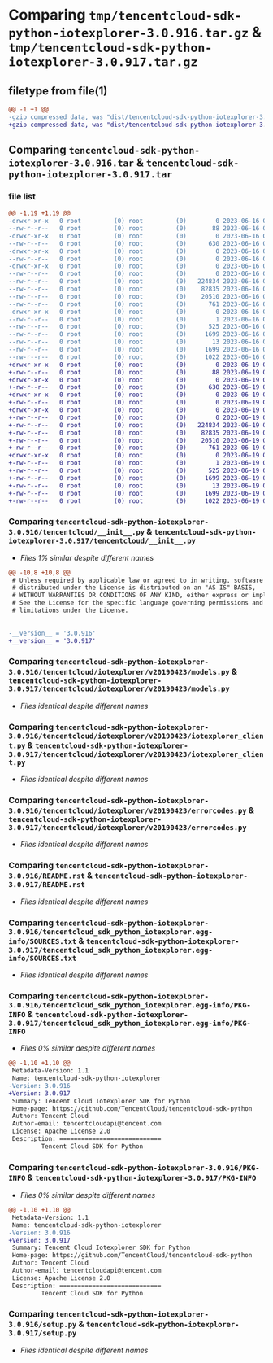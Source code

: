 # Comparing `tmp/tencentcloud-sdk-python-iotexplorer-3.0.916.tar.gz` & `tmp/tencentcloud-sdk-python-iotexplorer-3.0.917.tar.gz`

## filetype from file(1)

```diff
@@ -1 +1 @@
-gzip compressed data, was "dist/tencentcloud-sdk-python-iotexplorer-3.0.916.tar", last modified: Fri Jun 16 00:35:55 2023, max compression
+gzip compressed data, was "dist/tencentcloud-sdk-python-iotexplorer-3.0.917.tar", last modified: Mon Jun 19 00:27:42 2023, max compression
```

## Comparing `tencentcloud-sdk-python-iotexplorer-3.0.916.tar` & `tencentcloud-sdk-python-iotexplorer-3.0.917.tar`

### file list

```diff
@@ -1,19 +1,19 @@
-drwxr-xr-x   0 root         (0) root         (0)        0 2023-06-16 00:35:55.000000 tencentcloud-sdk-python-iotexplorer-3.0.916/
--rw-r--r--   0 root         (0) root         (0)       88 2023-06-16 00:35:55.000000 tencentcloud-sdk-python-iotexplorer-3.0.916/setup.cfg
-drwxr-xr-x   0 root         (0) root         (0)        0 2023-06-16 00:35:55.000000 tencentcloud-sdk-python-iotexplorer-3.0.916/tencentcloud/
--rw-r--r--   0 root         (0) root         (0)      630 2023-06-16 00:35:55.000000 tencentcloud-sdk-python-iotexplorer-3.0.916/tencentcloud/__init__.py
-drwxr-xr-x   0 root         (0) root         (0)        0 2023-06-16 00:35:55.000000 tencentcloud-sdk-python-iotexplorer-3.0.916/tencentcloud/iotexplorer/
--rw-r--r--   0 root         (0) root         (0)        0 2023-06-16 00:35:55.000000 tencentcloud-sdk-python-iotexplorer-3.0.916/tencentcloud/iotexplorer/__init__.py
-drwxr-xr-x   0 root         (0) root         (0)        0 2023-06-16 00:35:55.000000 tencentcloud-sdk-python-iotexplorer-3.0.916/tencentcloud/iotexplorer/v20190423/
--rw-r--r--   0 root         (0) root         (0)        0 2023-06-16 00:35:55.000000 tencentcloud-sdk-python-iotexplorer-3.0.916/tencentcloud/iotexplorer/v20190423/__init__.py
--rw-r--r--   0 root         (0) root         (0)   224834 2023-06-16 00:35:55.000000 tencentcloud-sdk-python-iotexplorer-3.0.916/tencentcloud/iotexplorer/v20190423/models.py
--rw-r--r--   0 root         (0) root         (0)    82835 2023-06-16 00:35:55.000000 tencentcloud-sdk-python-iotexplorer-3.0.916/tencentcloud/iotexplorer/v20190423/iotexplorer_client.py
--rw-r--r--   0 root         (0) root         (0)    20510 2023-06-16 00:35:55.000000 tencentcloud-sdk-python-iotexplorer-3.0.916/tencentcloud/iotexplorer/v20190423/errorcodes.py
--rw-r--r--   0 root         (0) root         (0)      761 2023-06-16 00:35:55.000000 tencentcloud-sdk-python-iotexplorer-3.0.916/README.rst
-drwxr-xr-x   0 root         (0) root         (0)        0 2023-06-16 00:35:55.000000 tencentcloud-sdk-python-iotexplorer-3.0.916/tencentcloud_sdk_python_iotexplorer.egg-info/
--rw-r--r--   0 root         (0) root         (0)        1 2023-06-16 00:35:55.000000 tencentcloud-sdk-python-iotexplorer-3.0.916/tencentcloud_sdk_python_iotexplorer.egg-info/dependency_links.txt
--rw-r--r--   0 root         (0) root         (0)      525 2023-06-16 00:35:55.000000 tencentcloud-sdk-python-iotexplorer-3.0.916/tencentcloud_sdk_python_iotexplorer.egg-info/SOURCES.txt
--rw-r--r--   0 root         (0) root         (0)     1699 2023-06-16 00:35:55.000000 tencentcloud-sdk-python-iotexplorer-3.0.916/tencentcloud_sdk_python_iotexplorer.egg-info/PKG-INFO
--rw-r--r--   0 root         (0) root         (0)       13 2023-06-16 00:35:55.000000 tencentcloud-sdk-python-iotexplorer-3.0.916/tencentcloud_sdk_python_iotexplorer.egg-info/top_level.txt
--rw-r--r--   0 root         (0) root         (0)     1699 2023-06-16 00:35:55.000000 tencentcloud-sdk-python-iotexplorer-3.0.916/PKG-INFO
--rw-r--r--   0 root         (0) root         (0)     1022 2023-06-16 00:35:55.000000 tencentcloud-sdk-python-iotexplorer-3.0.916/setup.py
+drwxr-xr-x   0 root         (0) root         (0)        0 2023-06-19 00:27:42.000000 tencentcloud-sdk-python-iotexplorer-3.0.917/
+-rw-r--r--   0 root         (0) root         (0)       88 2023-06-19 00:27:42.000000 tencentcloud-sdk-python-iotexplorer-3.0.917/setup.cfg
+drwxr-xr-x   0 root         (0) root         (0)        0 2023-06-19 00:27:42.000000 tencentcloud-sdk-python-iotexplorer-3.0.917/tencentcloud/
+-rw-r--r--   0 root         (0) root         (0)      630 2023-06-19 00:27:42.000000 tencentcloud-sdk-python-iotexplorer-3.0.917/tencentcloud/__init__.py
+drwxr-xr-x   0 root         (0) root         (0)        0 2023-06-19 00:27:42.000000 tencentcloud-sdk-python-iotexplorer-3.0.917/tencentcloud/iotexplorer/
+-rw-r--r--   0 root         (0) root         (0)        0 2023-06-19 00:27:42.000000 tencentcloud-sdk-python-iotexplorer-3.0.917/tencentcloud/iotexplorer/__init__.py
+drwxr-xr-x   0 root         (0) root         (0)        0 2023-06-19 00:27:42.000000 tencentcloud-sdk-python-iotexplorer-3.0.917/tencentcloud/iotexplorer/v20190423/
+-rw-r--r--   0 root         (0) root         (0)        0 2023-06-19 00:27:42.000000 tencentcloud-sdk-python-iotexplorer-3.0.917/tencentcloud/iotexplorer/v20190423/__init__.py
+-rw-r--r--   0 root         (0) root         (0)   224834 2023-06-19 00:27:42.000000 tencentcloud-sdk-python-iotexplorer-3.0.917/tencentcloud/iotexplorer/v20190423/models.py
+-rw-r--r--   0 root         (0) root         (0)    82835 2023-06-19 00:27:42.000000 tencentcloud-sdk-python-iotexplorer-3.0.917/tencentcloud/iotexplorer/v20190423/iotexplorer_client.py
+-rw-r--r--   0 root         (0) root         (0)    20510 2023-06-19 00:27:42.000000 tencentcloud-sdk-python-iotexplorer-3.0.917/tencentcloud/iotexplorer/v20190423/errorcodes.py
+-rw-r--r--   0 root         (0) root         (0)      761 2023-06-19 00:27:42.000000 tencentcloud-sdk-python-iotexplorer-3.0.917/README.rst
+drwxr-xr-x   0 root         (0) root         (0)        0 2023-06-19 00:27:42.000000 tencentcloud-sdk-python-iotexplorer-3.0.917/tencentcloud_sdk_python_iotexplorer.egg-info/
+-rw-r--r--   0 root         (0) root         (0)        1 2023-06-19 00:27:42.000000 tencentcloud-sdk-python-iotexplorer-3.0.917/tencentcloud_sdk_python_iotexplorer.egg-info/dependency_links.txt
+-rw-r--r--   0 root         (0) root         (0)      525 2023-06-19 00:27:42.000000 tencentcloud-sdk-python-iotexplorer-3.0.917/tencentcloud_sdk_python_iotexplorer.egg-info/SOURCES.txt
+-rw-r--r--   0 root         (0) root         (0)     1699 2023-06-19 00:27:42.000000 tencentcloud-sdk-python-iotexplorer-3.0.917/tencentcloud_sdk_python_iotexplorer.egg-info/PKG-INFO
+-rw-r--r--   0 root         (0) root         (0)       13 2023-06-19 00:27:42.000000 tencentcloud-sdk-python-iotexplorer-3.0.917/tencentcloud_sdk_python_iotexplorer.egg-info/top_level.txt
+-rw-r--r--   0 root         (0) root         (0)     1699 2023-06-19 00:27:42.000000 tencentcloud-sdk-python-iotexplorer-3.0.917/PKG-INFO
+-rw-r--r--   0 root         (0) root         (0)     1022 2023-06-19 00:27:42.000000 tencentcloud-sdk-python-iotexplorer-3.0.917/setup.py
```

### Comparing `tencentcloud-sdk-python-iotexplorer-3.0.916/tencentcloud/__init__.py` & `tencentcloud-sdk-python-iotexplorer-3.0.917/tencentcloud/__init__.py`

 * *Files 1% similar despite different names*

```diff
@@ -10,8 +10,8 @@
 # Unless required by applicable law or agreed to in writing, software
 # distributed under the License is distributed on an "AS IS" BASIS,
 # WITHOUT WARRANTIES OR CONDITIONS OF ANY KIND, either express or implied.
 # See the License for the specific language governing permissions and
 # limitations under the License.
 
 
-__version__ = '3.0.916'
+__version__ = '3.0.917'
```

### Comparing `tencentcloud-sdk-python-iotexplorer-3.0.916/tencentcloud/iotexplorer/v20190423/models.py` & `tencentcloud-sdk-python-iotexplorer-3.0.917/tencentcloud/iotexplorer/v20190423/models.py`

 * *Files identical despite different names*

### Comparing `tencentcloud-sdk-python-iotexplorer-3.0.916/tencentcloud/iotexplorer/v20190423/iotexplorer_client.py` & `tencentcloud-sdk-python-iotexplorer-3.0.917/tencentcloud/iotexplorer/v20190423/iotexplorer_client.py`

 * *Files identical despite different names*

### Comparing `tencentcloud-sdk-python-iotexplorer-3.0.916/tencentcloud/iotexplorer/v20190423/errorcodes.py` & `tencentcloud-sdk-python-iotexplorer-3.0.917/tencentcloud/iotexplorer/v20190423/errorcodes.py`

 * *Files identical despite different names*

### Comparing `tencentcloud-sdk-python-iotexplorer-3.0.916/README.rst` & `tencentcloud-sdk-python-iotexplorer-3.0.917/README.rst`

 * *Files identical despite different names*

### Comparing `tencentcloud-sdk-python-iotexplorer-3.0.916/tencentcloud_sdk_python_iotexplorer.egg-info/SOURCES.txt` & `tencentcloud-sdk-python-iotexplorer-3.0.917/tencentcloud_sdk_python_iotexplorer.egg-info/SOURCES.txt`

 * *Files identical despite different names*

### Comparing `tencentcloud-sdk-python-iotexplorer-3.0.916/tencentcloud_sdk_python_iotexplorer.egg-info/PKG-INFO` & `tencentcloud-sdk-python-iotexplorer-3.0.917/tencentcloud_sdk_python_iotexplorer.egg-info/PKG-INFO`

 * *Files 0% similar despite different names*

```diff
@@ -1,10 +1,10 @@
 Metadata-Version: 1.1
 Name: tencentcloud-sdk-python-iotexplorer
-Version: 3.0.916
+Version: 3.0.917
 Summary: Tencent Cloud Iotexplorer SDK for Python
 Home-page: https://github.com/TencentCloud/tencentcloud-sdk-python
 Author: Tencent Cloud
 Author-email: tencentcloudapi@tencent.com
 License: Apache License 2.0
 Description: ============================
         Tencent Cloud SDK for Python
```

### Comparing `tencentcloud-sdk-python-iotexplorer-3.0.916/PKG-INFO` & `tencentcloud-sdk-python-iotexplorer-3.0.917/PKG-INFO`

 * *Files 0% similar despite different names*

```diff
@@ -1,10 +1,10 @@
 Metadata-Version: 1.1
 Name: tencentcloud-sdk-python-iotexplorer
-Version: 3.0.916
+Version: 3.0.917
 Summary: Tencent Cloud Iotexplorer SDK for Python
 Home-page: https://github.com/TencentCloud/tencentcloud-sdk-python
 Author: Tencent Cloud
 Author-email: tencentcloudapi@tencent.com
 License: Apache License 2.0
 Description: ============================
         Tencent Cloud SDK for Python
```

### Comparing `tencentcloud-sdk-python-iotexplorer-3.0.916/setup.py` & `tencentcloud-sdk-python-iotexplorer-3.0.917/setup.py`

 * *Files identical despite different names*

